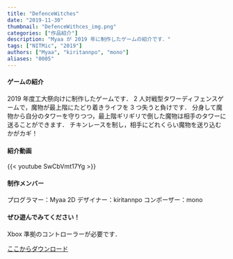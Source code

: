 ```yaml
---
title: "DefenceWitches"
date: "2019-11-30"
thumbnail: "DefenceWithces_img.png"
categories: ["作品紹介"]
description: "Myaa が 2019 年に制作したゲームの紹介です．"
tags: ["NITMic", "2019"]
authors: ["Myaa", "kiritannpo", "mono"]
aliases: "0005"
---
```


#### ゲームの紹介

2019 年度工大祭向けに制作したゲームです．
2 人対戦型タワーディフェンスゲームで，魔物が最上階にたどり着きライフを 3 つ失うと負けです．
分身して魔物から自分のタワーを守りつつ，最上階ギリギリで倒した魔物は相手のタワーに送ることができます．
チキンレースを制し，相手にどれくらい魔物を送り込むかがカギ！

#### 紹介動画

{{< youtube SwCbVmt17Yg >}}

#### 制作メンバー

プログラマー：Myaa
2D デザイナー：kiritannpo
コンポーザー：mono

#### ぜひ遊んでみてください！

Xbox 準拠のコントローラーが必要です．

[ここからダウンロード](https://drive.google.com/drive/folders/1Cx2Jsq3Kw7P_VUZQigbCB7fyqb4GETcb?usp=sharing)
